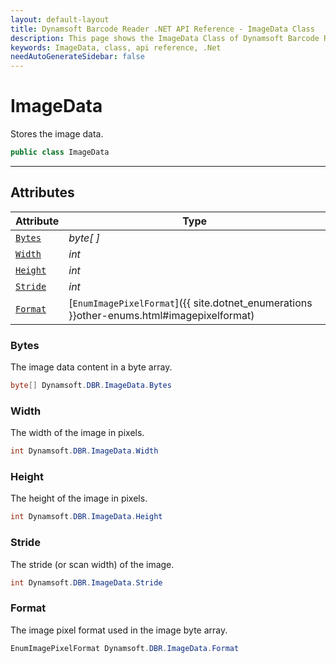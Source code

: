 ```yaml
---
layout: default-layout
title: Dynamsoft Barcode Reader .NET API Reference - ImageData Class
description: This page shows the ImageData Class of Dynamsoft Barcode Reader for .NET SDK.
keywords: ImageData, class, api reference, .Net
needAutoGenerateSidebar: false
---
```



# ImageData
Stores the image data.  

```csharp
public class ImageData
```

---

## Attributes
    
| Attribute | Type |
|---------- | ---- |
| [`Bytes`](#bytes) | *byte[ ]* |
| [`Width`](#width) | *int* |
| [`Height`](#height) | *int* |
| [`Stride`](#stride) | *int* |
| [`Format`](#format) | [`EnumImagePixelFormat`]({{ site.dotnet_enumerations }}other-enums.html#imagepixelformat) |


### Bytes
The image data content in a byte array. 

```csharp
byte[] Dynamsoft.DBR.ImageData.Bytes
```

### Width
The width of the image in pixels.  

```csharp
int Dynamsoft.DBR.ImageData.Width
```

### Height
The height of the image in pixels.  

```csharp
int Dynamsoft.DBR.ImageData.Height
```

### Stride
The stride (or scan width) of the image. 

```csharp
int Dynamsoft.DBR.ImageData.Stride
```

### Format
The image pixel format used in the image byte array. 

```csharp
EnumImagePixelFormat Dynamsoft.DBR.ImageData.Format
```
  

